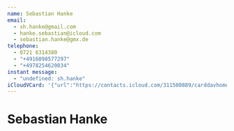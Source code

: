 ```yaml
---
name: Sebastian Hanke
email:
  - sh.hanke@gmail.com
  - hanke.sebastian@icloud.com
  - sebastian.hanke@gmx.de
telephone:
  - 0721 6314380
  - "+4916098577297"
  - "+4978254620034"
instant message:
  - "undefined: sh.hanke"
iCloudVCard: '{"url":"https://contacts.icloud.com/311500889/carddavhome/card/NDQ0Ny0wN0UxMDYxNC0wMUEwLTEzMzYtRkYwMy0wMDc2Mg==.vcf","etag":"\"kmfhcoth\"","data":"BEGIN:VCARD\r\nVERSION:3.0\r\nFN:\r\nN:Hanke;Sebastian;;;\r\nUID:4447-07E10614-01A0-1336-FF03-00762X-APPLE-OL-MAPPING-INFO:1\r\nPRODID:-//Apple Inc.//iOS 11.3//EN\r\nREV:2025-04-03T22:13:46Z\r\nORG:;\r\nEMAIL:sh.hanke@gmail.com\r\nEMAIL:hanke.sebastian@icloud.com\r\nEMAIL:sebastian.hanke@gmx.de\r\nTEL:0721 6314380\r\nTEL:+4916098577297\r\nTEL:+4978254620034\r\nIMPP;type=pref:x-apple:sh.hanke\r\nEND:VCARD"}'
---
```

# Sebastian Hanke